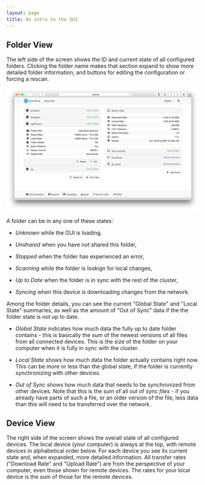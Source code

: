 ```yaml
---
layout: page
title: An intro to the GUI
---
```


## Folder View

The left side of the screen shows the ID and current state of all configured
folders. Clicking the folder name makes that section expand to show more
detailed folder information, and buttons for editing the configuration or
forcing a rescan.

![gui1.png](gui1.png)

A folder can be in any one of these states:

 - *Unknown* while the GUI is loading.
 
 - *Unshared* when you have not shared this folder,
 
 - *Stopped* when the folder has experienced an error,
 
 - *Scanning* while the folder is lookign for local changes,
 
 - *Up to Date* when the folder is in sync with the rest of the cluster,
 
 - *Syncing* when this device is downloading changes from the network.

Among the folder details, you can see the current "Global State" and "Local State" summaries, as well as the amount of "Out of Sync" data if the the folder state is not up to date.

 - *Global State* indicates how much data the fully up to date folder contains - this is basically the sum of the newest versions of all files from all connected devices. This is the size of the folder on your computer when it is fully in sync with the cluster.
 
 - *Local State* shows how much data the folder actually contains right now. This can be more or less than the global state, if the folder is currently synchronizing with other devices.

 - *Out of Sync* shows how much data that needs to be synchronized from other devices. Note that this is the sum of all out of sync *files* - if you already have parts of such a file, or an older version of the file, less data than this will need to be transferred over the network.

## Device View

The right side of the screen shows the overall state of all configured
devices. The local device (your computer) is always at the top, with remote
devices in alphabetical order below. For each device you see its current state
and, when expanded, more detailed information. All transfer rates ("Download
Rate" and "Upload Rate") are from the perspective of your computer, even those
shown for remote devices. The rates for your local device is the sum of those
for the remote devices.
